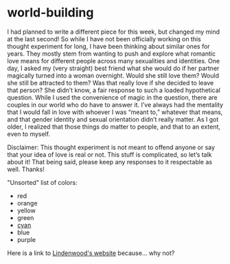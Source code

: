 # world-building

I had planned to write a different piece for this week, but changed my mind at the last second! So while I have not been officially working on this thought experiment for long, I have been thinking about similar ones for years. They mostly stem from wanting to push and explore what romantic love means for different people across many sexualities and identities. 
One day, I asked my (very straight) best friend what she would do if her partner magically turned into a woman overnight. Would she still love them? Would she still be attracted to them? Was that really love if she decided to leave that person? She didn’t know, a fair response to such a loaded hypothetical question. While I used the convenience of magic in the question, there are couples in our world who do have to answer it. 
I’ve always had the mentality that I would fall in love with whoever I was “meant to,” whatever that means, and that gender identity and sexual orientation didn’t really matter. As I got older, I realized that those things do matter to people, and that to an extent, even to myself. 

Disclaimer: This thought experiment is not meant to offend anyone or say that your idea of love is real or not. This stuff is complicated, so let’s talk about it! That being said, please keep any responses to it respectable as well. Thanks!


"Unsorted" list of colors:
- red
- orange
- yellow
- green
- [cyan](cyan.md)
- blue
- purple

Here is a link to [Lindenwood's website](https://www.lindenwood.edu/) because... why not? 
